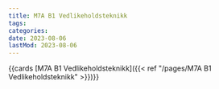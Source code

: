 ```yaml
---
title: M7A B1 Vedlikeholdsteknikk
tags:
categories:
date: 2023-08-06
lastMod: 2023-08-06
---
```





{{cards [M7A B1 Vedlikeholdsteknikk]({{< ref "/pages/M7A B1 Vedlikeholdsteknikk" >}})}}
